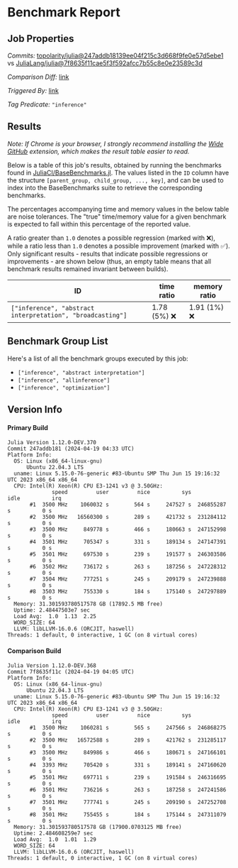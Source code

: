 # Benchmark Report

## Job Properties

*Commits:* [topolarity/julia@247addb18139ee04f215c3d668f9fe0e57d5ebe1](https://github.com/topolarity/julia/commit/247addb18139ee04f215c3d668f9fe0e57d5ebe1) vs [JuliaLang/julia@7f8635f11cae5f3f592afcc7b55c8e0e23589c3d](https://github.com/JuliaLang/julia/commit/7f8635f11cae5f3f592afcc7b55c8e0e23589c3d)

*Comparison Diff:* [link](https://github.com/JuliaLang/julia/compare/7f8635f11cae5f3f592afcc7b55c8e0e23589c3d..topolarity/julia:247addb18139ee04f215c3d668f9fe0e57d5ebe1)

*Triggered By:* [link](https://github.com/JuliaLang/julia/pull/54105#issuecomment-2065739265)

*Tag Predicate:* `"inference"`

## Results

*Note: If Chrome is your browser, I strongly recommend installing the [Wide GitHub](https://chrome.google.com/webstore/detail/wide-github/kaalofacklcidaampbokdplbklpeldpj?hl=en)
extension, which makes the result table easier to read.*

Below is a table of this job's results, obtained by running the benchmarks found in
[JuliaCI/BaseBenchmarks.jl](https://github.com/JuliaCI/BaseBenchmarks.jl). The values
listed in the `ID` column have the structure `[parent_group, child_group, ..., key]`,
and can be used to index into the BaseBenchmarks suite to retrieve the corresponding
benchmarks.

The percentages accompanying time and memory values in the below table are noise tolerances. The "true"
time/memory value for a given benchmark is expected to fall within this percentage of the reported value.

A ratio greater than `1.0` denotes a possible regression (marked with :x:), while a ratio less
than `1.0` denotes a possible improvement (marked with :white_check_mark:). Only significant results - results
that indicate possible regressions or improvements - are shown below (thus, an empty table means that all
benchmark results remained invariant between builds).

| ID | time ratio | memory ratio |
|----|------------|--------------|
| `["inference", "abstract interpretation", "broadcasting"]` | 1.78 (5%) :x: | 1.91 (1%) :x: |

## Benchmark Group List

Here's a list of all the benchmark groups executed by this job:

- `["inference", "abstract interpretation"]`
- `["inference", "allinference"]`
- `["inference", "optimization"]`

## Version Info

#### Primary Build

```
Julia Version 1.12.0-DEV.370
Commit 247addb181 (2024-04-19 04:33 UTC)
Platform Info:
  OS: Linux (x86_64-linux-gnu)
      Ubuntu 22.04.3 LTS
  uname: Linux 5.15.0-76-generic #83-Ubuntu SMP Thu Jun 15 19:16:32 UTC 2023 x86_64 x86_64
  CPU: Intel(R) Xeon(R) CPU E3-1241 v3 @ 3.50GHz: 
              speed         user         nice          sys         idle          irq
       #1  3500 MHz    1060032 s        564 s     247527 s  246855287 s          0 s
       #2  3500 MHz   16560300 s        289 s     421732 s  231284112 s          0 s
       #3  3500 MHz     849778 s        466 s     180663 s  247152998 s          0 s
       #4  3501 MHz     705347 s        331 s     189134 s  247147391 s          0 s
       #5  3501 MHz     697530 s        239 s     191577 s  246303586 s          0 s
       #6  3502 MHz     736172 s        263 s     187256 s  247228312 s          0 s
       #7  3504 MHz     777251 s        245 s     209179 s  247239888 s          0 s
       #8  3503 MHz     755330 s        184 s     175140 s  247297889 s          0 s
  Memory: 31.301593780517578 GB (17892.5 MB free)
  Uptime: 2.48447503e7 sec
  Load Avg:  1.0  1.13  2.25
  WORD_SIZE: 64
  LLVM: libLLVM-16.0.6 (ORCJIT, haswell)
Threads: 1 default, 0 interactive, 1 GC (on 8 virtual cores)

```

#### Comparison Build

```
Julia Version 1.12.0-DEV.368
Commit 7f8635f11c (2024-04-19 04:05 UTC)
Platform Info:
  OS: Linux (x86_64-linux-gnu)
      Ubuntu 22.04.3 LTS
  uname: Linux 5.15.0-76-generic #83-Ubuntu SMP Thu Jun 15 19:16:32 UTC 2023 x86_64 x86_64
  CPU: Intel(R) Xeon(R) CPU E3-1241 v3 @ 3.50GHz: 
              speed         user         nice          sys         idle          irq
       #1  3500 MHz    1060281 s        565 s     247566 s  246868275 s          0 s
       #2  3500 MHz   16572588 s        289 s     421762 s  231285117 s          0 s
       #3  3500 MHz     849986 s        466 s     180671 s  247166101 s          0 s
       #4  3393 MHz     705420 s        331 s     189141 s  247160620 s          0 s
       #5  3501 MHz     697711 s        239 s     191584 s  246316695 s          0 s
       #6  3501 MHz     736216 s        263 s     187258 s  247241586 s          0 s
       #7  3501 MHz     777741 s        245 s     209190 s  247252708 s          0 s
       #8  3501 MHz     755455 s        184 s     175144 s  247311079 s          0 s
  Memory: 31.301593780517578 GB (17900.0703125 MB free)
  Uptime: 2.484608259e7 sec
  Load Avg:  1.0  1.01  1.29
  WORD_SIZE: 64
  LLVM: libLLVM-16.0.6 (ORCJIT, haswell)
Threads: 1 default, 0 interactive, 1 GC (on 8 virtual cores)

```
